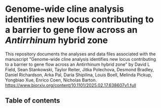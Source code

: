 # Genome-wide cline analysis identifies new locus contributing to a barrier to gene flow across an _Antirrhinum_ hybrid zone

This repository documents the analyses and data files associated with the manuscript "Genome-wide cline analysis identifies new locus contributing to a barrier to gene flow across an Antirrhinum hybrid zone" by David L Field, Sean Stankowski, Taylor Reiter, Jitka Polechova, Desmond Bradley, Daniel Richardson, Arka Pal, Daria Shipilina, Louis Boell, Melinda Pickup, Yongbiao Xue, Enrico Coen, Nicholas Barton. https://www.biorxiv.org/content/10.1101/2025.02.17.638607v1.full

## Table of contents
